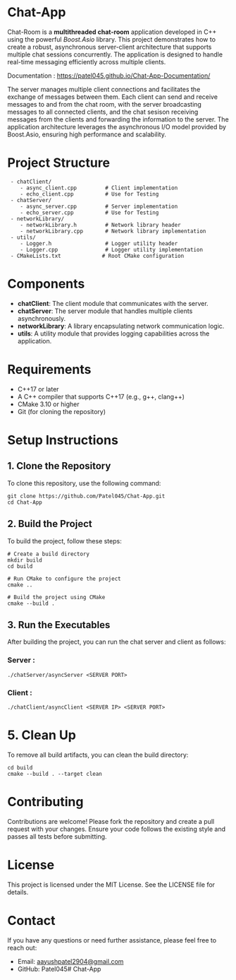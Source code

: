 # Chat-App

Chat-Room is a **multithreaded chat-room** application developed in C++ using the powerful *Boost.Asio* library. This project demonstrates how to create a robust, asynchronous server-client architecture that supports multiple chat sessions concurrently. The application is designed to handle real-time messaging efficiently across multiple clients.

Documentation : https://patel045.github.io/Chat-App-Documentation/

The server manages multiple client connections and facilitates the exchange of messages between them. Each client can send and receive messages to and from the chat room, with the server broadcasting messages to all connected clients, and the chat sesison receiving messages from the clients and forwarding the information to the server. The application architecture leverages the asynchronous I/O model provided by Boost.Asio, ensuring high performance and scalability.

# Project Structure
```
 - chatClient/
    - async_client.cpp         # Client implementation
    - echo_client.cpp          # Use for Testing
 - chatServer/
    - async_server.cpp         # Server implementation
    - echo_server.cpp          # Use for Testing
 - networkLibrary/
    - networkLibrary.h         # Network library header
    - networkLibrary.cpp       # Network library implementation
 - utils/
    - Logger.h                 # Logger utility header
    - Logger.cpp               # Logger utility implementation
 - CMakeLists.txt             # Root CMake configuration
```

# Components

 - **chatClient**: The client module that communicates with the server.
 - **chatServer**: The server module that handles multiple clients asynchronously.
 - **networkLibrary**: A library encapsulating network communication logic.
 - **utils**: A utility module that provides logging capabilities across the application.

# Requirements

 - C++17 or later
 - A C++ compiler that supports C++17 (e.g., g++, clang++)
 - CMake 3.10 or higher
 - Git (for cloning the repository)

# Setup Instructions
## 1. Clone the Repository

To clone this repository, use the following command:

```
git clone https://github.com/Patel045/Chat-App.git
cd Chat-App
```

## 2. Build the Project

To build the project, follow these steps:

```
# Create a build directory
mkdir build
cd build

# Run CMake to configure the project
cmake ..

# Build the project using CMake
cmake --build .
```

## 3. Run the Executables

After building the project, you can run the chat server and client as follows:

### Server : 
```
./chatServer/asyncServer <SERVER PORT>
```

### Client :
```
./chatClient/asyncClient <SERVER IP> <SERVER PORT>
```

# 5. Clean Up

To remove all build artifacts, you can clean the build directory:

```
cd build
cmake --build . --target clean
```

# Contributing

Contributions are welcome! Please fork the repository and create a pull request with your changes. Ensure your code follows the existing style and passes all tests before submitting.

# License

This project is licensed under the MIT License. See the LICENSE file for details.


# Contact

If you have any questions or need further assistance, please feel free to reach out:
 - Email: aayushpatel2904@gmail.com
 - GitHub: Patel045#   C h a t - A p p  
 